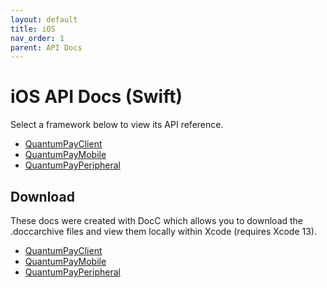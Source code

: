 ```yaml
---
layout: default
title: iOS
nav_order: 1
parent: API Docs
---
```


# iOS API Docs (Swift)
Select a framework below to view its API reference.

* [QuantumPayClient](https://quantumpayclient-ios.netlify.app)
* [QuantumPayMobile](https://quantumpaymobile-ios.netlify.app)
* [QuantumPayPeripheral](https://quantumpayperipheral-ios.netlify.app)

## Download
These docs were created with DocC which allows you to download the .doccarchive files and view them locally within Xcode (requires Xcode 13).

* [QuantumPayClient](https://github.com/InfinitePeripherals/QuantumPayClient-iOS/raw/master/QuantumPayClient.doccarchive.zip)
* [QuantumPayMobile](https://github.com/InfinitePeripherals/QuantumPayMobile-iOS/raw/master/QuantumPayMobile.doccarchive.zip)
* [QuantumPayPeripheral](https://github.com/InfinitePeripherals/QuantumPayPeripheral-iOS/raw/master/QuantumPayPeripheral.doccarchive.zip)